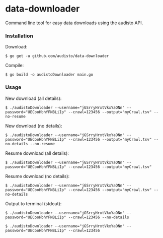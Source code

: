 # data-downloader
Command line tool for easy data downloads using the audisto API.

### Installation

Download:

```shell
$ go get -u github.com/audisto/data-downloader
```

Compile:

```shell
$ go build -o audistoDownloader main.go
```

### Usage

New download (all details):

```shell
$ ./audistoDownloader --username="jGSrryHrxtVkxYaONn" --password="UECooHbhYFNBLiIp" --crawl=123456 --output="myCrawl.tsv" --no-resume
```

New download (no details):

```shell
$ ./audistoDownloader --username="jGSrryHrxtVkxYaONn" --password="UECooHbhYFNBLiIp" --crawl=123456 --output="myCrawl.tsv" --no-details --no-resume
```

Resume download (all details):

```shell
$ ./audistoDownloader --username="jGSrryHrxtVkxYaONn" --password="UECooHbhYFNBLiIp" --crawl=123456 --output="myCrawl.tsv"
```

Resume download (no details):

```shell
$ ./audistoDownloader --username="jGSrryHrxtVkxYaONn" --password="UECooHbhYFNBLiIp" --crawl=123456 --output="myCrawl.tsv" --no-details
```


Output to terminal (stdout):

```shell
$ ./audistoDownloader --username="jGSrryHrxtVkxYaONn" --password="UECooHbhYFNBLiIp" --crawl=123456 --no-details
```

```shell
$ ./audistoDownloader --username="jGSrryHrxtVkxYaONn" --password="UECooHbhYFNBLiIp" --crawl=123456
```